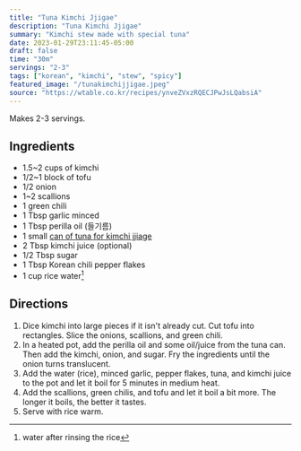 ```yaml
---
title: "Tuna Kimchi Jjigae"
description: "Tuna Kimchi Jjigae"
summary: "Kimchi stew made with special tuna"
date: 2023-01-29T23:11:45-05:00
draft: false
time: "30m"
servings: "2-3"
tags: ["korean", "kimchi", "stew", "spicy"]
featured_image: "/tunakimchijjigae.jpeg"
source: "https://wtable.co.kr/recipes/ynveZVxzRQECJPwJsLQabsiA"
---
```


Makes 2-3 servings.

## Ingredients

- 1.5~2 cups of kimchi
- 1/2~1 block of tofu
- 1/2 onion
- 1~2 scallions
- 1 green chili
- 1 Tbsp garlic minced
- 1 Tbsp perilla oil (들기름)
- 1 small [can of tuna for kimchi jjiage](https://www.google.com/search?q=%EA%B9%80%EC%B9%98%EC%B0%8C%EA%B0%9C%EC%9A%A9+%EC%B0%B8%EC%B9%98&tbm=isch&ved=2ahUKEwjcxbLNkISEAxV3B2IAHZtzBl4Q2-cCegQIABAA&oq=%EA%B9%80%EC%B9%98%EC%B0%8C%EA%B0%9C%EC%9A%A9+%EC%B0%B8%EC%B9%98&gs_lcp=CgNpbWcQAzIFCAAQgAQyBwgAEIAEEBgyBwgAEIAEEBgyBwgAEIAEEBhQvgVYog9g5xNoAHAAeACAAXWIAZ0DkgEDMy4xmAEAoAEBqgELZ3dzLXdpei1pbWfAAQE&sclient=img&ei=hme4ZdzqIPeOiLMPm-eZ8AU&bih=705&biw=621)
- 2 Tbsp kimchi juice (optional)
- 1/2 Tbsp sugar
- 1 Tbsp Korean chili pepper flakes
- 1 cup rice water[^1]

## Directions

1. Dice kimchi into large pieces if it isn't already cut. Cut tofu into rectangles. Slice the onions, scallions, and green chili.
2. In a heated pot, add the perilla oil and some oil/juice from the tuna can. Then add the kimchi, onion, and sugar. Fry the ingredients until the onion turns translucent.
3. Add the water (rice), minced garlic, pepper flakes, tuna, and kimchi juice to the pot and let it boil for 5 minutes in medium heat.
4. Add the scallions, green chilis, and tofu and let it boil a bit more. The longer it boils, the better it tastes.
5. Serve with rice warm.

[^1]: water after rinsing the rice